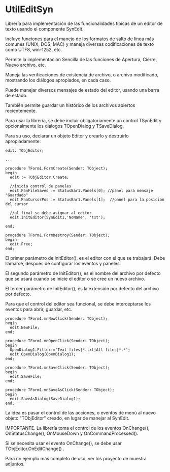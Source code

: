 UtilEditSyn
===========

Librería para implementación de las funcionalidades típicas de un editor de texto usando el componente SynEdit.

Incluye funciones para el manejo de los formatos de salto de línea más comunes (UNIX, DOS, MAC) y maneja diversas codificaciones de texto como UTF8, win-1252, etc.

Permite la implementación Sencilla de las funciones de Apertura, Cierre, Nuevo archivo, etc.

Maneja las verificaciones de existencia de archivo, o archivo modificado, mostrando los
diálogos apropiados, en cada caso.

Puede manejar diversos mensajes de estado del editor, usando una barra de estado.

También permite guardar un histórico de los archivos abiertos recientemente.

Para usar la librería, se debe incluir obligatoriamente un control TSynEdit y opcionalmente los diálogos TOpenDialog y TSaveDialog.


Para su uso, declarar un objeto Editor y crearlo y destruirlo apropiadamente:

```
edit: TObjEditor;

...

procedure TForm1.FormCreate(Sender: TObject);
begin
  edit := TObjEditor.Create;

  //inicia control de paneles
  edit.PanFileSaved := StatusBar1.Panels[0]; //panel para mensaje "Guardado"
  edit.PanCursorPos := StatusBar1.Panels[1];  //panel para la posición del cursor

  //al final se debe asignar al editor
  edit.InitEditor(SynEdit1,'NoName', 'txt');

end;

procedure TForm1.FormDestroy(Sender: TObject);
begin
  edit.Free;
end;
```

El primer parámetro de InitEditor(), es el editor con el que se trabajará. Debe llamarse, después de
configurar los eventos y paneles.

El segundo parámetro de InitEditor(), es el nombre del archivo por defecto que se usará cuando se inicie
el editor o se cree un nuevo archivo.

El tercer parámetro de InitEditor(), es la extensión por defecto del archivo por defecto.

Para que el control del editor sea funcional, se debe interceptarse los eventos para abrir, guardar, etc.

```
procedure TForm1.mnNewClick(Sender: TObject);
begin
  edit.NewFile;
end;

procedure TForm1.mnOpenClick(Sender: TObject);
begin
  OpenDialog1.Filter:='Text files|*.txt|All files|*.*';
  edit.OpenDialog(OpenDialog1);
end;

procedure TForm1.mnSaveClick(Sender: TObject);
begin
  edit.SaveFile;
end;

procedure TForm1.mnSaveAsClick(Sender: TObject);
begin
  edit.SaveAsDialog(SaveDialog1);
end;
```

La idea es pasar el control de las acciones, o eventos de menú al nuevo objeto "TObjEditor" creado, en lugar de manejar al SynEdit.


IMPORTANTE. La librería toma el control de los  eventos OnChange(), OnStatusChange(), OnMouseDown y OnCommandProcessed().

Si se necesita usar el evento OnChange(), se debe usar TObjEditor.OnEditChange() .

Para un ejemplo más completo de uso, ver los proyecto de muestra adjuntos.
